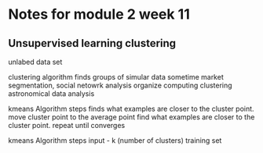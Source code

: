 # Notes for module 2 week 11

## Unsupervised learning clustering
unlabed data set

clustering algorithm finds groups of simular data sometime
market segmentation, social netowrk analysis
organize computing clustering
astronomical data analysis

kmeans Algorithm steps
finds what examples are closer to the cluster point.
move cluster point to the average point
find what examples are closer to the cluster point.
repeat until converges


kmeans Algorithm steps
input - k (number of clusters)
training set
